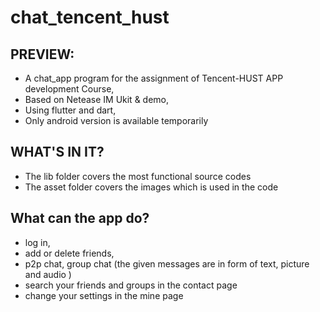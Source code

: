 # chat_tencent_hust

## PREVIEW:
- A chat_app program for the assignment of Tencent-HUST APP development Course, 
- Based on Netease IM Ukit & demo,
- Using flutter and dart,
- Only android version is available temporarily

## WHAT'S IN IT?
- The lib folder covers the most functional source codes
- The asset folder covers the images which is used in the code 

## What can the app do?
- log in, 
- add or delete friends, 
- p2p chat, group chat (the given messages are in form of text, picture and audio )
- search your friends and groups in the contact page
- change your settings in the mine page
